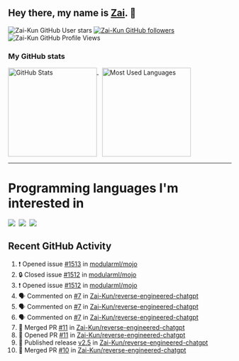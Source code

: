 ## Hey there, my name is [Zai](https://github.com/Zai-Kun). 👋

![Zai-Kun GitHub User stars](https://img.shields.io/github/stars/Zai-Kun?color=yellow&style=flat-square&label=Stars&affiliations=OWNER)
[![Zai-Kun GitHub followers](https://img.shields.io/github/followers/Zai-Kun?color=green&style=flat-square&label=Followers)](https://github.com/Zai-Kun?tab=followers)
![Zai-Kun GitHub Profile Views](https://komarev.com/ghpvc/?username=your-Zai-Kun&style=flat-square&label=Profile+views)

### My GitHub stats

<p>
  <a href = "https://github.com/Zai-Kun">
    <picture>
      <source media="(prefers-color-scheme: dark)" srcset="https://github-readme-stats.vercel.app/api?username=Zai-Kun&theme=monokai&show_icons=true&hide_border=true&count_private=true">
      <source media="(prefers-color-scheme: light)" srcset="https://github-readme-stats.vercel.app/api?username=Zai-Kun&theme=buefy&show_icons=true&hide_border=true&count_private=true">
      <img height="200" align="top" src="https://github-readme-stats.vercel.app/api?username=Zai-Kun&theme=buefy&show_icons=true&hide_border=true&count_private=true" alt="GitHub Stats">
    </picture>
  </a>&nbsp;

  <a href = "https://github.com/Zai-Kun">
    <picture>
      <source media="(prefers-color-scheme: dark)" srcset="https://github-readme-stats.vercel.app/api/top-langs/?username=Zai-Kun&theme=monokai&show_icons=true&hide_border=true&layout=compact">
      <source media="(prefers-color-scheme: light)" srcset="https://github-readme-stats.vercel.app/api/top-langs/?username=Zai-Kun&theme=buefy&show_icons=true&hide_border=true&layout=compact">
      <img height="200" align="top" src="https://github-readme-stats.vercel.app/api/top-langs/?username=Zai-Kun&theme=buefy&show_icons=true&hide_border=true&layout=compact" alt="Most Used Languages">
    </picture>
  </a>
</p>

<hr>

<h1 align="left">Programming languages I'm interested in</h1>

<p align="left">
<a href=https://www.python.org><img src="https://skillicons.dev/icons?i=python" /></a>&nbsp;
<a href=https://go.dev><img src="https://skillicons.dev/icons?i=go" /></a>&nbsp;
<a href=https://www.rust-lang.org><img src="https://skillicons.dev/icons?i=rust" /></a>
</p>

## Recent GitHub Activity
<!--START_SECTION:activity-->
1. ❗ Opened issue [#1513](https://github.com/modularml/mojo/issues/1513) in [modularml/mojo](https://github.com/modularml/mojo)
2. 🔒 Closed issue [#1512](https://github.com/modularml/mojo/issues/1512) in [modularml/mojo](https://github.com/modularml/mojo)
3. ❗ Opened issue [#1512](https://github.com/modularml/mojo/issues/1512) in [modularml/mojo](https://github.com/modularml/mojo)
4. 🗣 Commented on [#7](https://github.com/Zai-Kun/reverse-engineered-chatgpt/issues/7#issuecomment-1859146975) in [Zai-Kun/reverse-engineered-chatgpt](https://github.com/Zai-Kun/reverse-engineered-chatgpt)
5. 🗣 Commented on [#7](https://github.com/Zai-Kun/reverse-engineered-chatgpt/issues/7#issuecomment-1857771977) in [Zai-Kun/reverse-engineered-chatgpt](https://github.com/Zai-Kun/reverse-engineered-chatgpt)
6. 🗣 Commented on [#7](https://github.com/Zai-Kun/reverse-engineered-chatgpt/issues/7#issuecomment-1856250640) in [Zai-Kun/reverse-engineered-chatgpt](https://github.com/Zai-Kun/reverse-engineered-chatgpt)
7. 🎉 Merged PR [#11](https://github.com/Zai-Kun/reverse-engineered-chatgpt/pull/11) in [Zai-Kun/reverse-engineered-chatgpt](https://github.com/Zai-Kun/reverse-engineered-chatgpt)
8. 💪 Opened PR [#11](https://github.com/Zai-Kun/reverse-engineered-chatgpt/pull/11) in [Zai-Kun/reverse-engineered-chatgpt](https://github.com/Zai-Kun/reverse-engineered-chatgpt)
9. 🚀 Published release [v2.5](https://github.com/Zai-Kun/reverse-engineered-chatgpt/releases/tag/source) in [Zai-Kun/reverse-engineered-chatgpt](https://github.com/Zai-Kun/reverse-engineered-chatgpt)
10. 🎉 Merged PR [#10](https://github.com/Zai-Kun/reverse-engineered-chatgpt/pull/10) in [Zai-Kun/reverse-engineered-chatgpt](https://github.com/Zai-Kun/reverse-engineered-chatgpt)
<!--END_SECTION:activity-->